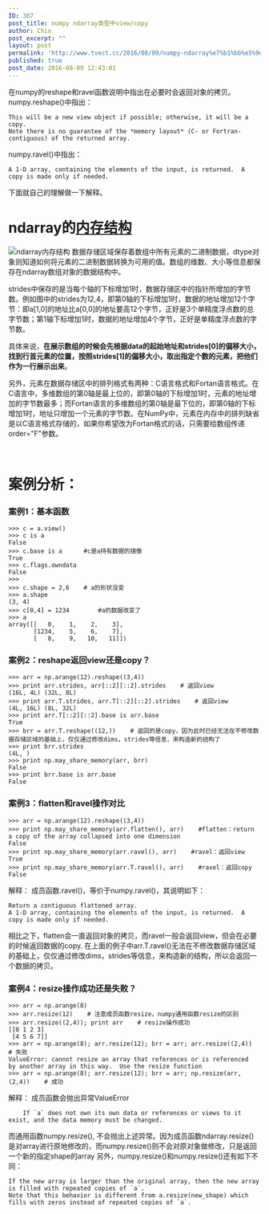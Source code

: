 ```yaml
---
ID: 387
post_title: numpy ndarray类型中view/copy
author: Chin
post_excerpt: ""
layout: post
permalink: 'http://www.tvect.cc/2016/08/09/numpy-ndarray%e7%b1%bb%e5%9e%8b%e4%b8%adviewcopy/'
published: true
post_date: 2016-08-09 12:43:01
---
```

在numpy的reshape和ravel函数说明中指出在必要时会返回对象的拷贝。
numpy.reshape()中指出：

<pre class="prism-highlight line-numbers" data-start="1"><code class="language-null">This will be a new view object if possible; otherwise, it will be a copy.  
Note there is no guarantee of the *memory layout* (C- or Fortran- contiguous) of the returned array.
</code></pre>

numpy.ravel()中指出：

<pre class="prism-highlight line-numbers" data-start="1"><code class="language-null">A 1-D array, containing the elements of the input, is returned.  A copy is made only if needed.
</code></pre>

下面就自己的理解做一下解释。
</br>

<h1>ndarray的<a href="http://old.sebug.net/paper/books/scipydoc/numpy_intro.html">内存结构</a></h1>

<img src="http://obn75nm65.bkt.clouddn.com/ndarry-memory.png" alt="ndarray内存结构" title="numpy ndarray" />
数据存储区域保存着数组中所有元素的二进制数据，dtype对象则知道如何将元素的二进制数据转换为可用的值。数组的维数、大小等信息都保存在ndarray数组对象的数据结构中。

strides中保存的是当每个轴的下标增加1时，数据存储区中的指针所增加的字节数。例如图中的strides为12,4，即第0轴的下标增加1时，数据的地址增加12个字节：即a[1,0]的地址比a[0,0]的地址要高12个字节，正好是3个单精度浮点数的总字节数；第1轴下标增加1时，数据的地址增加4个字节，正好是单精度浮点数的字节数。

具体来说，<strong>在展示数组的时候会先根据data的起始地址和strides[0]的偏移大小，找到行首元素的位置，按照strides[1]的偏移大小，取出指定个数的元素，把他们作为一行展示出来</strong>。

另外，元素在数据存储区中的排列格式有两种：C语言格式和Fortan语言格式。在C语言中，多维数组的第0轴是最上位的，即第0轴的下标增加1时，元素的地址增加的字节数最多；而Fortan语言的多维数组的第0轴是最下位的，即第0轴的下标增加1时，地址只增加一个元素的字节数。在NumPy中，元素在内存中的排列缺省是以C语言格式存储的，如果你希望改为Fortan格式的话，只需要给数组传递order="F"参数。

</br>

<h1>案例分析：</h1>

<h3>案例1：基本函数</h3>

<pre class="line-numbers prism-highlight" data-start="1"><code class="language-python">&gt;&gt;&gt; c = a.view()  
&gt;&gt;&gt; c is a  
False  
&gt;&gt;&gt; c.base is a      #c是a持有数据的镜像  
True  
&gt;&gt;&gt; c.flags.owndata  
False  
&gt;&gt;&gt;  
&gt;&gt;&gt; c.shape = 2,6    # a的形状没变  
&gt;&gt;&gt; a.shape  
(3, 4)  
&gt;&gt;&gt; c[0,4] = 1234        #a的数据改变了  
&gt;&gt;&gt; a  
array([[   0,    1,    2,    3],  
       [1234,    5,    6,    7],  
       [   8,    9,   10,   11]])  
</code></pre>

<h3>案例2：reshape返回view还是copy？</h3>

<pre class="line-numbers prism-highlight" data-start="1"><code class="language-python">&gt;&gt;&gt; arr = np.arange(12).reshape((3,4))
&gt;&gt;&gt; print arr.strides, arr[::2][::2].strides    # 返回view
(16L, 4L) (32L, 8L)
&gt;&gt;&gt; print arr.T.strides, arr.T[::2][::2].strides    # 返回view
(4L, 16L) (8L, 32L)
&gt;&gt;&gt; print arr.T[::2][::2].base is arr.base
True
&gt;&gt;&gt; brr = arr.T.reshape((12,))    # 返回的是copy，因为此时已经无法在不修改数据存储区域的基础上，仅仅通过修改dims，strides等信息，来构造新的结构了
&gt;&gt;&gt; print brr.strides
(4L, )
&gt;&gt;&gt; print np.may_share_memory(arr, brr)
False
&gt;&gt;&gt; print brr.base is arr.base
False
</code></pre>

<h3>案例3：flatten和ravel操作对比</h3>

<pre class="line-numbers prism-highlight" data-start="1"><code class="language-python">&gt;&gt;&gt; arr = np.arange(12).reshape((3,4))
&gt;&gt;&gt; print np.may_share_memory(arr.flatten(), arr)    #flatten：return a copy of the array collapsed into one dimension
False
&gt;&gt;&gt; print np.may_share_memory(arr.ravel(), arr)    #ravel：返回view
True
&gt;&gt;&gt; print np.may_share_memory(arr.T.ravel(), arr)    #ravel：返回copy
False
</code></pre>

解释：
成员函数.ravel()，等价于numpy.ravel()，其说明如下：

<pre class="prism-highlight line-numbers" data-start="1"><code class="language-null">Return a contiguous flattened array.
A 1-D array, containing the elements of the input, is returned.  A copy is made only if needed.
</code></pre>

相比之下，flatten会一直返回对象的拷贝，而ravel一般会返回view，但会在必要的时候返回数据的copy.
在上面的例子中arr.T.ravel()无法在不修改数据存储区域的基础上，仅仅通过修改dims，strides等信息，来构造新的结构，所以会返回一个数据的拷贝。

<h3>案例4：resize操作成功还是失败？</h3>

<pre class="line-numbers prism-highlight" data-start="1"><code class="language-python">&gt;&gt;&gt; arr = np.arange(8)
&gt;&gt;&gt; arr.resize(12)    # 注意成员函数resize，numpy通用函数resize的区别
&gt;&gt;&gt; arr.resize((2,4)); print arr    # resize操作成功
[[0 1 2 3]
 [4 5 6 7]]
&gt;&gt;&gt; arr = np.arange(8); arr.resize(12); brr = arr; arr.resize((2,4))    # 失败
ValueError: cannot resize an array that references or is referenced
by another array in this way.  Use the resize function
&gt;&gt;&gt; arr = np.arange(8); arr.resize(12); brr = arr; np.resize(arr, (2,4))    # 成功
</code></pre>

解释：
成员函数会抛出异常ValueError

<pre class="prism-highlight line-numbers" data-start="1"><code class="language-null">    If `a` does not own its own data or references or views to it exist, and the data memory must be changed.
</code></pre>

而通用函数numpy.resize(), 不会抛出上述异常。因为成员函数ndarray.resize()是对array进行原地修改的，而numpy.resize()则不会对原对象做修改，只是返回一个新的指定shape的array
另外，numpy.resize()和numpy.resize()还有如下不同：

<pre class="prism-highlight line-numbers" data-start="1"><code class="language-null">If the new array is larger than the original array, then the new array is filled with repeated copies of `a`.  
Note that this behavior is different from a.resize(new_shape) which fills with zeros instead of repeated copies of `a`.
</code></pre>